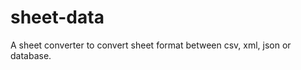 sheet-data
==========

A sheet converter to convert sheet format between csv, xml, json or database.
